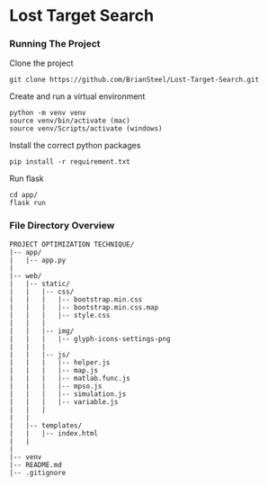# Lost Target Search

### Running The Project

Clone the project
```
git clone https://github.com/BrianSteel/Lost-Target-Search.git
```

Create and run a virtual environment
```
python -m venv venv
source venv/bin/activate (mac)
source venv/Scripts/activate (windows)
```

Install the correct python packages
```
pip install -r requirement.txt
```

Run flask
```
cd app/
flask run
```



### File Directory Overview

```
PROJECT OPTIMIZATION TECHNIQUE/
|-- app/
|   |-- app.py
|
|-- web/
|   |-- static/
|   |   |-- css/
|   |   |   |-- bootstrap.min.css
|   |   |   |-- bootstrap.min.css.map
|   |   |   |-- style.css
|   |   |
|   |   |-- img/
|   |   |   |-- glyph-icons-settings-png
|   |   |
|   |   |-- js/
|   |   |   |-- helper.js
|   |   |   |-- map.js
|   |   |   |-- matlab.func.js
|   |   |   |-- mpso.js
|   |   |   |-- simulation.js
|   |   |   |-- variable.js
|   |   |
|   |
|   |-- templates/
|   |   |-- index.html
|   |
|
|-- venv
|-- README.md
|-- .gitignore
```
